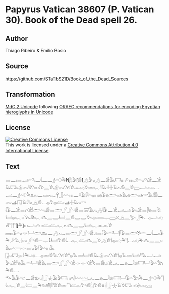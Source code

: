 # Papyrus Vatican 38607 (P. Vatican 30). Book of the Dead spell 26.

## Author 

Thiago Ribeiro & Emilio Bosio

## Source 

https://github.com/STaTbS21D/Book_of_the_Dead_Sources

## Transformation 

[MdC 2 Unicode](https://statbs21d.github.io/mdc2unicode.html) following [ORAEC recommendations for encoding Egyptian hieroglyphs in Unicode](https://github.com/oraec/recommendations-encoding-hieroglyphs)

## License 

<a rel="license" href="http://creativecommons.org/licenses/by/4.0/"><img alt="Creative Commons License" style="border-width:0" src="https://i.creativecommons.org/l/by/4.0/88x31.png" /></a><br />This work is licensed under a <a rel="license" href="http://creativecommons.org/licenses/by/4.0/">Creative Commons Attribution 4.0 International License</a>.

## Text 

<hiero><rubrum>𓂋𓈖𓏤𓂋𓂝𓏏𓄣𓏤𓈖𓇋𓈖𓈖</rubrum>𓊨𓏏𓇳𓅆N𓆄𓊤𓅱[𓀁]𓂻𓅱𓏭𓂻𓈖𓀀𓅓𓉐𓏤𓏥𓄣𓏤𓏥𓄂𓏏𓏭𓄣𓏤𓀀𓈖𓀀<br>
𓅓𓉐𓏤𓄂𓏏𓏭𓇋𓇋𓄣𓏤𓏥𓇋𓅱𓈖𓀀𓄂𓏏𓏭𓄣𓏤𓄹𓀀𓊵𓏏𓊪𓅱𓏛𓆑𓇋𓅓𓁐𓏶𓅓𓏭𓀁𓈖𓀀𓈙𓂝𓏏𓏒𓂋𓂝𓈖𓊨𓏏𓇳𓅆𓁷𓏭𓏤𓈖𓐞𓏤𓊪𓆑𓋁𓃀𓏏𓏏𓏤𓏥𓈖𓎼𓄿𓇋𓇋𓏏𓈇𓏤𓏥𓐍𓅱𓐍𓂧𓊛𓅓𓐍𓂧𓊛𓎡𓅓𓏃𓈖𓏏𓏭𓊛𓉔𓄿𓇋𓇋𓏭𓂻𓀀𓂋𓐍𓅱𓐍𓂧𓊛𓏶𓅓𓏭𓎡<br>
𓇋𓅱𓈖𓀀𓂋𓏤𓄹𓀀𓌃𓂧𓏏𓏭𓀁𓂋𓂧𓂾𓂾𓄹𓀀𓂋𓈝𓅓𓏭𓂻𓇋𓅱𓈖𓀀𓂝𓂝𓏤𓅱𓏭𓀀𓂋𓋴𓐍𓂋𓀓𓂡𓐍𓆑𓏏𓅂𓀏𓆑𓃹𓈖𓉿𓂡𓈖𓀀𓉿𓉿𓅱𓏭𓊪𓏏𓇯𓊃𓈙𓏴𓂻𓈖𓅬𓃀𓅆𓂋𓊪𓂝𓏏𓆇𓀻𓊹𓊹𓊹[𓅆]𓏥𓂝𓏏𓄹𓏥𓂧𓂧𓆑𓏭𓃹𓈖𓉿𓂡𓆑𓁹𓁹𓀀<br>
𓈙𓊪𓅱𓏏𓏭𓁺𓂡𓂧𓃹𓈖𓂻𓆑𓂋𓂧𓂾𓂾𓄹𓀀𓈎𓂋𓇋𓅱𓏛𓂡𓋴𓅱𓂋𓂧𓌗𓏛𓈖𓇋𓈖𓊪𓅱𓅆𓌳𓄿𓊨𓏏𓏭𓂾𓄹𓀀𓍿𓊃𓍞𓂡𓅱𓀀𓇋𓂋𓆑𓂧𓃹𓈖𓅱𓂻𓀀𓌂𓐍𓏏𓆇𓅆𓊹𓂋𓏏𓆇𓅆𓃹𓈖𓈖𓏏𓅓𓊪𓏏𓇯𓁹𓂋𓏭𓅱𓎗𓅱𓏏𓏥𓅓<br>
𓉗𓏏𓉐𓊪𓏏𓎛𓅆𓂓𓏤𓊖𓂋𓐍𓏛𓀀𓅓𓄣𓏤𓄹𓀀𓌂𓐍𓅓𓏛𓂡𓀀𓅓𓄂𓏏𓏭𓄣𓏤𓀀𓌂𓐍𓅓𓏛𓂡𓁐𓅓𓂝𓂝𓏤𓅱𓏭𓀀𓌂𓐍𓅓𓏛𓂡𓀀𓅓𓂋𓂧𓂾𓂾𓄹𓀀𓁹𓁹𓄹𓀀𓌸𓂋𓀁𓂓𓏤𓀀𓂜𓈖𓐍𓈖𓇋𓂉𓉐𓂡𓅱𓏏𓅡𓏤𓅆𓀀𓂋<br>
𓆞𓄿𓅱𓏏𓐎𓈖𓀀𓁷𓏭𓏤𓋴𓃀𓇼𓄿𓅱𓉐𓏥𓏌𓏤𓋀𓏏𓏏𓈉𓂜𓈖𓐍𓈖𓇋𓂉𓉐𓂡𓅱𓏏𓅡𓏤𓅆𓈖𓊨𓏏𓇳𓅆𓊹𓇋𓏏𓆑𓀀𓈖𓇋𓏠𓈖𓅆𓃫𓄟𓋴𓀗𓀀𓏛𓆓𓂧𓏏𓅱𓄹𓀀𓆄𓊤𓅱𓀁𓁷𓏤𓋴𓃀𓇼𓄿𓅱𓉐𓏥𓏌𓏤𓋀𓏏𓏏𓈉<br></hiero>